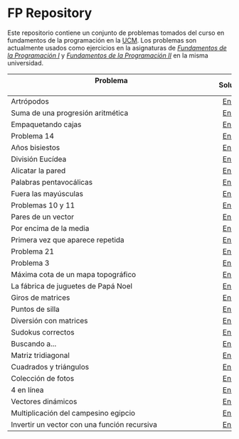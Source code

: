 # FP Repository

Este repositorio contiene un conjunto de problemas tomados del curso en fundamentos de la programación en la [UCM](https://www.ucm.es/ "Universidad Complutense de Madrid"). Los problemas son actualmente usados como ejercicios en la asignaturas de [*Fundamentos de la Programación I*](https://www.ucm.es/estudios/grado-ingenieriainformatica-plan-805340 "Fundamentos de Programación I en la UCM") y [*Fundamentos de la Programación II*](https://www.ucm.es/estudios/grado-ingenieriainformatica-plan-805341 "Fundamentos de Programación II en la UCM") en la misma universidad. 

| Problema &nbsp;&nbsp;&nbsp;&nbsp;&nbsp;&nbsp;&nbsp;&nbsp;&nbsp;&nbsp;&nbsp;&nbsp;&nbsp;&nbsp;&nbsp;&nbsp;&nbsp;&nbsp;&nbsp;&nbsp;&nbsp;&nbsp;&nbsp;&nbsp;&nbsp;&nbsp;&nbsp;&nbsp;&nbsp;&nbsp;&nbsp;&nbsp;&nbsp;&nbsp;&nbsp;&nbsp;&nbsp;&nbsp;&nbsp;&nbsp;&nbsp;&nbsp;&nbsp;&nbsp;&nbsp;&nbsp;&nbsp;&nbsp;&nbsp;&nbsp;&nbsp;&nbsp;&nbsp;&nbsp;&nbsp;&nbsp;&nbsp;&nbsp;&nbsp;&nbsp;&nbsp;&nbsp;&nbsp;&nbsp;&nbsp;&nbsp;&nbsp;&nbsp;&nbsp;&nbsp;&nbsp;&nbsp;&nbsp;&nbsp;&nbsp;&nbsp;&nbsp;&nbsp;&nbsp;&nbsp;&nbsp;&nbsp;&nbsp;&nbsp;&nbsp;&nbsp;&nbsp;&nbsp;&nbsp;&nbsp;&nbsp;&nbsp;&nbsp;&nbsp;&nbsp;&nbsp;&nbsp;&nbsp;&nbsp;&nbsp;&nbsp;&nbsp;&nbsp;&nbsp;&nbsp; | Solución           |
| ------------- |:-------------:|
| Artrópodos                                    | [Enlace](Algorithms/P01.cpp) |
| Suma de una progresión aritmética             | [Enlace](Algorithms/P02.cpp) |
| Empaquetando cajas                            | [Enlace](Algorithms/P03.cpp) |
| Problema 14                                   | [Enlace](Algorithms/P04.cpp) |
| Años bisiestos                                | [Enlace](Algorithms/P05.cpp) |
| División Eucídea                              | [Enlace](Algorithms/P06.cpp) |
| Alicatar la pared                             | [Enlace](Algorithms/P07.cpp) |
| Palabras pentavocálicas                       | [Enlace](Algorithms/P08.cpp) |
| Fuera las mayúsculas                          | [Enlace](Algorithms/P09.cpp) |
| Problemas 10 y 11                             | [Enlace](Algorithms/P10.cpp) |
| Pares de un vector                            | [Enlace](Algorithms/P11.cpp) |
| Por encima de la media                        | [Enlace](Algorithms/P12.cpp) |
| Primera vez que aparece repetida              | [Enlace](Algorithms/P13.cpp) |
| Problema 21                                   | [Enlace](Algorithms/P14.cpp) |
| Problema 3                                    | [Enlace](Algorithms/P15.cpp) |
| Máxima cota de un mapa topográfico            | [Enlace](Algorithms/P16.cpp) |
| La fábrica de juguetes de Papá Noel           | [Enlace](Algorithms/P17.cpp) |
| Giros de matrices                             | [Enlace](Algorithms/P18.cpp) |
| Puntos de silla                               | [Enlace](Algorithms/P19.cpp) |
| Diversión con matrices                        | [Enlace](Algorithms/P20.cpp) |
| Sudokus correctos                             | [Enlace](Algorithms/P21.cpp) |
| Buscando a...                                 | [Enlace](Algorithms/P22.cpp) |
| Matriz tridiagonal                            | [Enlace](Algorithms/P23.cpp) |
| Cuadrados y triángulos                        | [Enlace](Algorithms/P24.cpp) |
| Colección de fotos                            | [Enlace](Algorithms/P25.cpp) |
| 4 en línea                                    | [Enlace](Algorithms/P26.cpp) |
| Vectores dinámicos                            | [Enlace](Algorithms/P27.cpp) |
| Multiplicación del campesino egipcio          | [Enlace](Algorithms/P28.cpp) |
| Invertir un vector con una función recursiva  | [Enlace](Algorithms/P29.cpp) |

